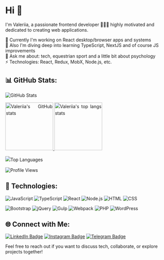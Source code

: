 # Hi 👋 
I'm Valeriia, a passionate frontend developer 👩🏻‍💻 highly motivated and dedicated to creating web applications.

🔭 Currently I'm working on React desktop/browser apps and systems  
🌱 Also I'm diving deep into learning TypeScript, NextJS and of course JS improvements  
💬 Ask me about: tech, equestrian sport and a little bit about psychology  
⚡ Technologies: React, Redux, MobX, Node.js, etc.  


## 📊 GitHub Stats:
![GitHub Stats](https://github-readme-stats.vercel.app/api?username=Vzhukovskaya&layout=compact&theme=light) 
<div style="line-height: 1.5;">
  
<p align="justify">
  <a href="https://github.com/Vzhukovskaya/Vzhukovskaya/">
    <img
      height="150"
      src="https://github-readme-stats.vercel.app/api?username=Vzhukovskaya&count_private=true&show_icons=true&custom_title=Github%20Status"
      alt="Valeriia's GitHub stats"
    />
  </a>
   <a href="https://github.com/Vzhukovskaya/Vzhukovskaya/">
    <img
      height="150"
      src="https://github-readme-stats.vercel.app/api/top-langs/?username=Vzhukovskaya&layout=compact&langs_count=6"
      alt="Valeriia's top langs stats"
    />
  </a>  
</p>

![Top Languages](https://github-readme-stats.vercel.app/api/top-langs/?username=Vzhukovskaya&layout=compact&theme=light)

</div>

![Profile Views](https://komarev.com/ghpvc/?username=Vzhukovskaya)


## 🚀 Technologies:

![JavaScript](https://img.shields.io/badge/-JavaScript-yellow?logo=javascript&logoColor=white)
![TypeScript](https://img.shields.io/badge/-TypeScript-blue?logo=typescript&logoColor=white)
![React](https://img.shields.io/badge/-React-blue?logo=react&logoColor=white)
![Node.js](https://img.shields.io/badge/-Node.js-green?logo=node.js&logoColor=white)
![HTML](https://img.shields.io/badge/-HTML-orange?logo=html5&logoColor=white)
![CSS](https://img.shields.io/badge/-CSS-blueviolet?logo=css3&logoColor=white)

![Bootstrap](https://img.shields.io/badge/-Bootstrap-purple?logo=bootstrap&logoColor=white)
![jQuery](https://img.shields.io/badge/-jQuery-%230769AD?logo=jquery&logoColor=white)
![Gulp](https://img.shields.io/badge/-Gulp-%23CF4647?logo=gulp&logoColor=white)
![Webpack](https://img.shields.io/badge/-Webpack-%238DD6F9?logo=webpack&logoColor=black)
![PHP](https://img.shields.io/badge/-PHP-%23777BB4?logo=php&logoColor=white)
![WordPress](https://img.shields.io/badge/-WordPress-%2321759B?logo=wordpress&logoColor=white)


## 🌐 Connect with Me:

[![LinkedIn Badge](https://img.shields.io/badge/-valeriiazhukovska-blue?style=flat-square&logo=Linkedin&color=blue&link=https://www.linkedin.com/in/valeriia-zhukovska-8aa977272/)](https://www.linkedin.com/in/valeriia-zhukovska-8aa977272/)
[![Instagram Badge](https://img.shields.io/badge/-zhukovskaya.valeriia-blue?style=flat-square&logo=Instagram&logoColor=white&color=blue&link=https://instagram.com/zhukovskaya.valeriia?igshid=MzRlODBiNWFlZA==)](https://instagram.com/zhukovskaya.valeriia?igshid=MzRlODBiNWFlZA==)
[![Telegram Badge](https://img.shields.io/badge/-Valeriia_Zukovska-blue?style=flat-square&logo=Telegram&logoColor=white&color=blue&link=https://t.me/Valeriia_Zukovska)](https://t.me/Valeriia_Zukovska)


Feel free to reach out if you want to discuss tech, collaborate, or explore projects together!
